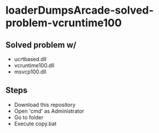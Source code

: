 # loaderDumpsArcade-solved-problem-vcruntime100

## Solved problem w/ 
  * ucrtbased.dll
  * vcruntime100.dll 
  * msvcp100.dll
  
## Steps
 * Download this repository
 * Open 'cmd' as Administrator
 * Go to folder
 * Execute copy.bat
